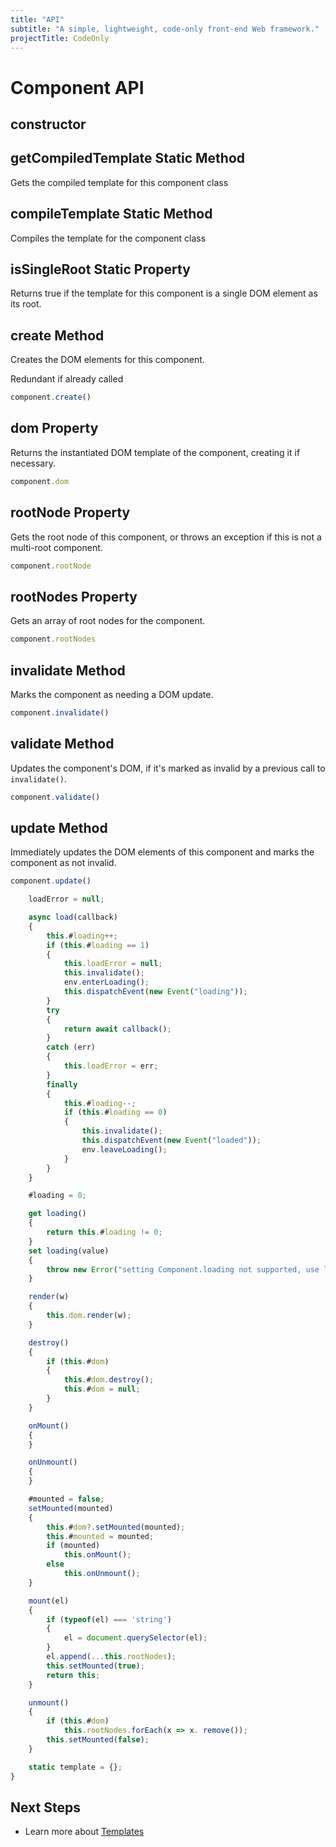 ```yaml
---
title: "API"
subtitle: "A simple, lightweight, code-only front-end Web framework."
projectTitle: CodeOnly
---
```

# Component API

## constructor

## getCompiledTemplate Static Method

Gets the compiled template for this component class

## compileTemplate Static Method

Compiles the template for the component class

## isSingleRoot Static Property

Returns true if the template for this component is a single
DOM element as its root.

## create Method

Creates the DOM elements for this component.

Redundant if already called

```js
component.create()
```

## dom Property

Returns the instantiated DOM template of the component, creating
it if necessary.

```js
component.dom
```

## rootNode Property

Gets the root node of this component, or throws an exception if
this is not a multi-root component.

```js
component.rootNode
```


## rootNodes Property

Gets an array of root nodes for the component.

```js
component.rootNodes
```


## invalidate Method

Marks the component as needing a DOM update.

```js
component.invalidate()
```

## validate Method

Updates the component's DOM, if it's marked as invalid by 
a previous call to `invalidate()`.

```js
component.validate()
```

## update Method

Immediately updates the DOM elements of this component and
marks the component as not invalid.

```js
component.update()
```

```js
    loadError = null;

    async load(callback)
    {
        this.#loading++;
        if (this.#loading == 1)
        {
            this.loadError = null;
            this.invalidate();  
            env.enterLoading();
            this.dispatchEvent(new Event("loading"));
        }
        try
        {
            return await callback();
        }
        catch (err)
        {
            this.loadError = err;
        }
        finally
        {
            this.#loading--;
            if (this.#loading == 0)
            {
                this.invalidate();
                this.dispatchEvent(new Event("loaded"));
                env.leaveLoading();
            }
        }
    }

    #loading = 0;

    get loading()
    {
        return this.#loading != 0;
    }
    set loading(value)
    {
        throw new Error("setting Component.loading not supported, use load() function");
    }

    render(w)
    {
        this.dom.render(w);
    }

    destroy()
    {
        if (this.#dom)
        {
            this.#dom.destroy();
            this.#dom = null;
        }
    }

    onMount()
    {
    }

    onUnmount()
    {
    }

    #mounted = false;
    setMounted(mounted)
    {
        this.#dom?.setMounted(mounted);
        this.#mounted = mounted;
        if (mounted)
            this.onMount();
        else
            this.onUnmount();
    }

    mount(el)
    {
        if (typeof(el) === 'string')
        {
            el = document.querySelector(el);
        }
        el.append(...this.rootNodes);
        this.setMounted(true);
        return this;
    }

    unmount()
    {
        if (this.#dom)
            this.rootNodes.forEach(x => x. remove());
        this.setMounted(false);
    }

    static template = {};
}
```

## Next Steps

* Learn more about [Templates](templates)


